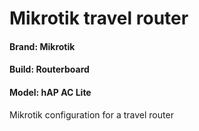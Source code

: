 # Mikrotik travel router 

#### Brand: Mikrotik
#### Build: Routerboard
#### Model: hAP AC Lite

Mikrotik configuration for a travel router
